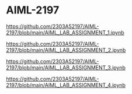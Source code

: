 # AIML-2197
https://github.com/2303A52197/AIML-2197/blob/main/AIML_LAB_ASSIGNMENT_1.ipynb

https://github.com/2303A52197/AIML-2197/blob/main/AIML_LAB_ASSIGNMENT_2.ipynb

https://github.com/2303A52197/AIML-2197/blob/main/AIML_LAB_ASSIGNMENT_3.ipynb

https://github.com/2303A52197/AIML-2197/blob/main/AIML_LAB_ASSIGNMENT_4.ipynb

